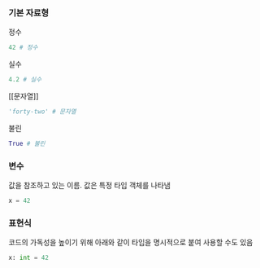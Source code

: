 ### 기본 자료형
정수
``` python
42 # 정수
```
실수
``` python
4.2 # 실수
```
[[문자열]]
``` python
'forty-two' # 문자열
```
불린
``` python
True # 불린
```

### 변수
값을 참조하고 있는 이름. 값은 특정 타입 객체를 나타냄
```python
x = 42
```

### 표현식
코드의 가독성을 높이기 위해 아래와 같이 타입을 명시적으로 붙여 사용할 수도 있음
``` python
x: int = 42
```


